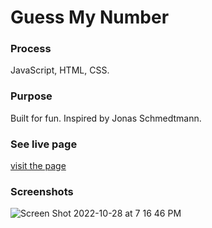 # Guess My Number

### Process
JavaScript, HTML, CSS.

### Purpose 
Built for fun. Inspired by Jonas Schmedtmann.

### See live page
[visit the page](https://learnfl.github.io/proj-web-guess-my-number/)

### Screenshots 
![Screen Shot 2022-10-28 at 7 16 46 PM](https://user-images.githubusercontent.com/86169204/198749413-8e4207c1-68b7-4b91-90c9-1022f84888b9.png)

